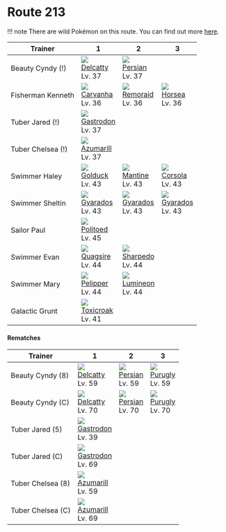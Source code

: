 # Route 213

!!! note
    There are wild Pokémon on this route. You can find out more [here](../../wild_pokemon/route_213/).


Trainer           | 1                                   | 2                                  | 3                                  | 
---               | ---                                 | ---                                | ---                                | 
Beauty Cyndy (!)  | ![][301]<br> [Delcatty]<br> Lv. 37  | ![][053]<br> [Persian]<br> Lv. 37  | &nbsp;                             | 
Fisherman Kenneth | ![][318]<br> [Carvanha]<br> Lv. 36  | ![][223]<br> [Remoraid]<br> Lv. 36 | ![][116]<br> [Horsea]<br> Lv. 36   | 
Tuber Jared (!)   | ![][423]<br> [Gastrodon]<br> Lv. 37 | &nbsp;                             | &nbsp;                             | 
Tuber Chelsea (!) | ![][184]<br> [Azumarill]<br> Lv. 37 | &nbsp;                             | &nbsp;                             | 
Swimmer Haley     | ![][055]<br> [Golduck]<br> Lv. 43   | ![][226]<br> [Mantine]<br> Lv. 43  | ![][222]<br> [Corsola]<br> Lv. 43  | 
Swimmer Sheltin   | ![][130]<br> [Gyarados]<br> Lv. 43  | ![][130]<br> [Gyarados]<br> Lv. 43 | ![][130]<br> [Gyarados]<br> Lv. 43 | 
Sailor Paul       | ![][186]<br> [Politoed]<br> Lv. 45  | &nbsp;                             | &nbsp;                             | 
Swimmer Evan      | ![][195]<br> [Quagsire]<br> Lv. 44  | ![][319]<br> [Sharpedo]<br> Lv. 44 | &nbsp;                             | 
Swimmer Mary      | ![][279]<br> [Pelipper]<br> Lv. 44  | ![][457]<br> [Lumineon]<br> Lv. 44 | &nbsp;                             | 
Galactic Grunt    | ![][454]<br> [Toxicroak]<br> Lv. 41 | &nbsp;                             | &nbsp;                             | 

#### Rematches

Trainer           | 1                                   | 2                                 | 3                                 | 
---               | ---                                 | ---                               | ---                               | 
Beauty Cyndy (8)  | ![][301]<br> [Delcatty]<br> Lv. 59  | ![][053]<br> [Persian]<br> Lv. 59 | ![][432]<br> [Purugly]<br> Lv. 59 | 
Beauty Cyndy (C)  | ![][301]<br> [Delcatty]<br> Lv. 70  | ![][053]<br> [Persian]<br> Lv. 70 | ![][432]<br> [Purugly]<br> Lv. 70 | 
Tuber Jared (5)   | ![][423]<br> [Gastrodon]<br> Lv. 39 | &nbsp;                            | &nbsp;                            | 
Tuber Jared (C)   | ![][423]<br> [Gastrodon]<br> Lv. 69 | &nbsp;                            | &nbsp;                            | 
Tuber Chelsea (8) | ![][184]<br> [Azumarill]<br> Lv. 59 | &nbsp;                            | &nbsp;                            | 
Tuber Chelsea (C) | ![][184]<br> [Azumarill]<br> Lv. 69 | &nbsp;                            | &nbsp;                            | 

[Persian]: ../../pokemon_changes/053/
[Golduck]: ../../pokemon_changes/055/
[Horsea]: ../../pokemon_changes/116/
[Gyarados]: ../../pokemon_changes/130/
[Azumarill]: ../../pokemon_changes/184/
[Politoed]: ../../pokemon_changes/186/
[Quagsire]: ../../pokemon_changes/195/
[Corsola]: ../../pokemon_changes/222/
[Remoraid]: ../../pokemon_changes/223/
[Mantine]: ../../pokemon_changes/226/
[Pelipper]: ../../pokemon_changes/279/
[Delcatty]: ../../pokemon_changes/301/
[Carvanha]: ../../pokemon_changes/318/
[Sharpedo]: ../../pokemon_changes/319/
[Gastrodon]: ../../pokemon_changes/423/
[Purugly]: ../../pokemon_changes/432/
[Toxicroak]: ../../pokemon_changes/454/
[Lumineon]: ../../pokemon_changes/457/
[053]: ../img/pokemon/053.png
[055]: ../img/pokemon/055.png
[116]: ../img/pokemon/116.png
[130]: ../img/pokemon/130.png
[184]: ../img/pokemon/184.png
[186]: ../img/pokemon/186.png
[195]: ../img/pokemon/195.png
[222]: ../img/pokemon/222.png
[223]: ../img/pokemon/223.png
[226]: ../img/pokemon/226.png
[279]: ../img/pokemon/279.png
[301]: ../img/pokemon/301.png
[318]: ../img/pokemon/318.png
[319]: ../img/pokemon/319.png
[423]: ../img/pokemon/423.png
[432]: ../img/pokemon/432.png
[454]: ../img/pokemon/454.png
[457]: ../img/pokemon/457.png
